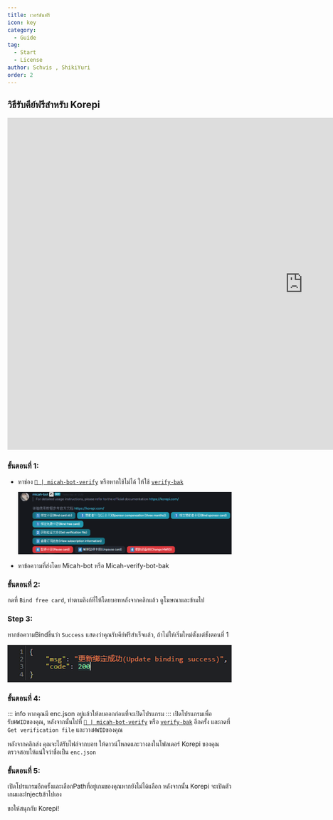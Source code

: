 ```yaml
---
title: เวอร์ชันฟรี
icon: key
category:
  - Guide
tag:
  - Start
  - License
author: Schvis , ShikiYuri 
order: 2
---
```


## วิธีรับคีย์ฟรีสำหรับ Korepi

<div class="iframe-container"><iframe width="1328" height="747" src="https://www.youtube.com/embed/kydnZ0QR2eQ" title="How to Update Korepi and How to Renew the Key" frameborder="0" allow="accelerometer; autoplay; clipboard-write; encrypted-media; gyroscope; picture-in-picture; web-share" referrerpolicy="strict-origin-when-cross-origin" allowfullscreen></iframe></div>

### ขั้นตอนที่ 1:
- หาช่อง [`🔑 | micah-bot-verify`](https://discord.com/channels/1069057220802781265/1203687333107335198) หรือหากใช้ไม่ได้ ให้ใช้ [`verify-bak`](https://discord.com/channels/1069057220802781265/1238877451174678558)

  ![img.png](/assets/images/docs/202402/verify-1.png)
- หาข้อความที่ส่งโดย Micah-bot หรือ Micah-verify-bot-bak

### ขั้นตอนที่ 2:
กดที่ `Bind free card`, ทำตามลิงก์ที่ให้โดยบอทหลังจากคลิกแล้ว ดูโฆษณาและข้ามไป

### Step 3:
หากข้อความBindขึ้นว่า `Success` แสดงว่าคุณรับคีย์ฟรีสำเร็จแล้ว, ถ้าไม่ให้เริ่มใหม่ตั้งแต่ขั้งตอนที่ 1

![](/assets/images/docs/202312/success.png)
### ขั้นตอนที่ 4:
::: info หากคุณมี enc.json อยู่แล้วให้ลบออกก่อนที่จะเปิดโปรแกรม
:::
เปิดโปรแกรมเพื่อรับ`HWID`ของคุณ, หลังจากนั้นไปที่ [`🔑 | micah-bot-verify`](https://discord.com/channels/1069057220802781265/1203687333107335198) หรือ [`verify-bak`](https://discord.com/channels/1069057220802781265/1238877451174678558) อีกครั้ง และกดที่ `Get verification file` และวาง`HWID`ของคุณ

หลังจากคลิกส่ง คุณจะได้รับไฟล์จากบอท ให้ดาวน์โหลดและวางลงในโฟลเดอร์ Korepi ของคุณ ตรวจสอบให้แน่ใจว่าชื่อเป็น `enc.json`

### ขั้นตอนที่ 5:
เปิดโปรแกรมอีกครั้งและเลือกPathที่อยู่เกมของคุณหากยังไม่ได้แลือก หลังจากนั้น Korepi จะเปิดตัวเกมและInjectเข้าไปเอง

ขอให้สนุกกับ Korepi!